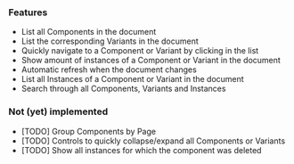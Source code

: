
### Features

- List all Components in the document
- List the corresponding Variants in the document
- Quickly navigate to a Component or Variant by clicking in the list
- Show amount of instances of a Component or Variant in the document
- Automatic refresh when the document changes
- List all Instances of a Component or Variant in the document
- Search through all Components, Variants and Instances
 

### Not (yet) implemented

- [TODO] Group Components by Page
- [TODO] Controls to quickly collapse/expand all Components or Variants
- [TODO] Show all instances for which the component was deleted
